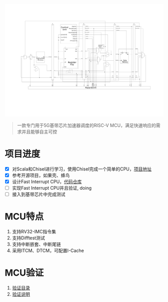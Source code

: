 ![5StagePipeline-with-Hazard-Control](./pictures/5-Stage-Pipeline-with-Hazard-Control.svg)

> 一款专门用于5G基带芯片加速器调度的RISC-V MCU，满足快速响应的需求并且能够自主可控

# 项目进度

- [x] 对Scala和Chisel进行学习，使用Chisel完成一个简单的CPU，[项目地址](/ScalaAndChisel)
- [x] 参考开源项目，如果壳、蜂鸟
- [x] 设计Fast Interrupt CPU，[代码仓库](./src/rtl/)
- [ ] 实现Fast Interrupt CPU并且验证, doing
- [ ] 接入到基带芯片中完成测试

# MCU特点

1. 支持RV32-IMC指令集
2. 支持Difftest测试
3. 支持中断嵌套、中断尾链
4. 采用ITCM、DTCM，可配置I-Cache

# MCU验证
1. [验证目录](src/verification/)
2. [验证说明](src/verification/README.md)
